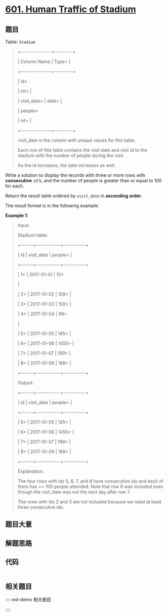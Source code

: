 # [601. Human Traffic of Stadium](https://leetcode.com/problems/human-traffic-of-stadium/)

## 题目

Table: `Stadium`

> 
> 
> 
> 
> 
> +---------------+---------+
> 
> | Column Name   | Type> 
> |
> 
> +---------------+---------+
> 
> | id> 
> > 
> > 
> | int> 
>  |
> 
> | visit_date> 
> | date> 
> |
> 
> | people> 
> > 
> | int> 
>  |
> 
> +---------------+---------+
> 
> visit_date is the column with unique values for this table.
> 
> Each row of this table contains the visit date and visit id to the stadium with the number of people during the visit.
> 
> As the id increases, the date increases as well.
> 
> 



Write a solution to display the records with three or more rows with
**consecutive** `id`'s, and the number of people is greater than or equal to
100 for each.

Return the result table ordered by `visit_date` in **ascending order**.

The result format is in the following example.



**Example 1:**

> Input: 
> 
> Stadium table:
> 
> +------+------------+-----------+
> 
> | id   | visit_date | people> 
> |
> 
> +------+------------+-----------+
> 
> | 1> 
> | 2017-01-01 | 10> 
> > 
> |
> 
> | 2> 
> | 2017-01-02 | 109> 
>    |
> 
> | 3> 
> | 2017-01-03 | 150> 
>    |
> 
> | 4> 
> | 2017-01-04 | 99> 
> > 
> |
> 
> | 5> 
> | 2017-01-05 | 145> 
>    |
> 
> | 6> 
> | 2017-01-06 | 1455> 
>   |
> 
> | 7> 
> | 2017-01-07 | 199> 
>    |
> 
> | 8> 
> | 2017-01-09 | 188> 
>    |
> 
> +------+------------+-----------+
> 
> Output: 
> 
> +------+------------+-----------+
> 
> | id   | visit_date | people> 
> |
> 
> +------+------------+-----------+
> 
> | 5> 
> | 2017-01-05 | 145> 
>    |
> 
> | 6> 
> | 2017-01-06 | 1455> 
>   |
> 
> | 7> 
> | 2017-01-07 | 199> 
>    |
> 
> | 8> 
> | 2017-01-09 | 188> 
>    |
> 
> +------+------------+-----------+
> 
> Explanation: 
> 
> The four rows with ids 5, 6, 7, and 8 have consecutive ids and each of them has >= 100 people attended. Note that row 8 was included even though the visit_date was not the next day after row 7.
> 
> The rows with ids 2 and 3 are not included because we need at least three consecutive ids.
> 
> 


## 题目大意

## 解题思路

## 代码

```javascript

```

## 相关题目

:::: md-demo 相关题目

::::
